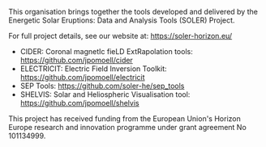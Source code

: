 This organisation brings together the tools developed and delivered by the Energetic Solar Eruptions: Data and Analysis Tools (SOLER) Project.

For full project details, see our website at: https://soler-horizon.eu/

* CIDER: Coronal magnetIc fieLD ExtRapolation tools: https://github.com/jpomoell/cider
* ELECTRICIT: Electric Field Inversion Toolkit: https://github.com/jpomoell/electricit
* SEP Tools: https://github.com/soler-he/sep_tools
* SHELVIS: Solar and Heliospheric Visualisation tool: https://github.com/jpomoell/shelvis

This project has received funding from the European Union's Horizon Europe research and innovation programme under grant agreement No 101134999.
